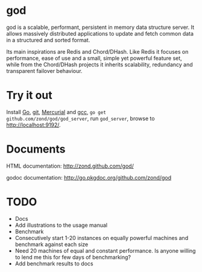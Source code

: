 god
===

god is a scalable, performant, persistent in memory data structure server. It allows massively distributed applications to update and fetch common data in a structured and sorted format.

Its main inspirations are Redis and Chord/DHash. Like Redis it focuses on performance, ease of use and a small, simple yet powerful feature set, while from the Chord/DHash projects it inherits scalability, redundancy and transparent failover behaviour.

# Try it out

Install <a href="http://golang.org/doc/install">Go</a>, <a href="http://git-scm.com/downloads">git</a>, <a href="http://mercurial.selenic.com/wiki/Download">Mercurial</a> and <a href="http://gcc.gnu.org/install/">gcc</a>, <code>go get github.com/zond/god/god_server</code>, run <code>god_server</code>, browse to <a href="http://localhost:9192/">http://localhost:9192/</a>.

# Documents

HTML documentation: http://zond.github.com/god/

godoc documentation: http://go.pkgdoc.org/github.com/zond/god

# TODO

* Docs
 * Add illustrations to the usage manual
* Benchmark
 * Consecutively start 1-20 instances on equally powerful machines and benchmark against each size
  * Need 20 machines of equal and constant performance. Is anyone willing to lend me this for few days of benchmarking?
 * Add benchmark results to docs
